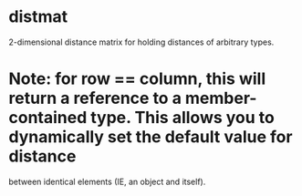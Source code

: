 # distmat
2-dimensional distance matrix for holding distances of arbitrary types.

# Note: for row == column, this will return a reference to a member-contained type. This allows you to dynamically set the default value for distance
between identical elements (IE, an object and itself).
